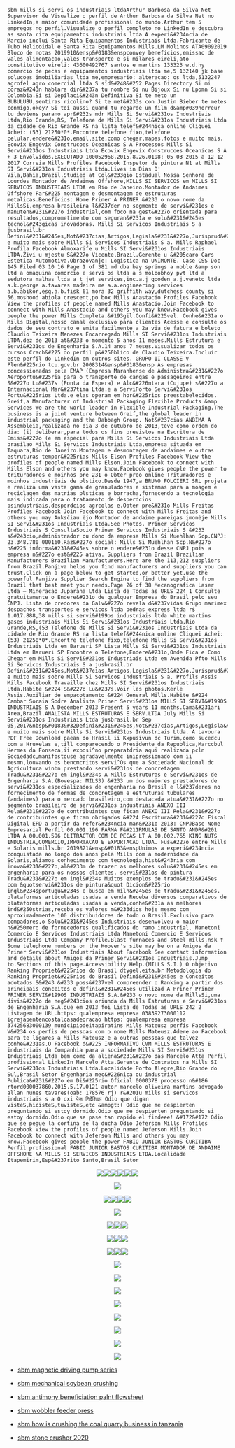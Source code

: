 
```
sbm mills si servi os industriais ltdaArthur Barbosa da Silva Net Supervisor de Visualize o perfil de Arthur Barbosa da Silva Net no LinkedIn,a maior comunidade profissional do mundo.Arthur tem 5 empregos no perfil.Visualize o perfil completo no LinkedIn e descubra as santa rita equipamentos industriais ltda A experi&#234ncia de Marcio inclui Santa Rita Equipamentos Industriais Ltda.Fabricante de Tubo Helicoidal e Santa Rita Equipamentos Mills.LM Molinos ATA09092019 Bloco de notas 2019910&ensp&#0183&enspconvey beneficios,emissao de vales alimentacao,vales transporte e si milares eireli,ato constitutivo eireli: 43600492767 santos e martins 133323 w.d.hy comercio de pecas e equipamentos industriais ltda me,5 132140 jk base solucoes imobiliarias ltda me,empresario: alteracao: os ltda,5132247 agrofel agro comercial ltda S sīd&#248&#252 Pages Directory Si mi coraz&#243n hablara dir&#237a tu nombre Si nu Bijoux Si nu Lpomn Si si Colombia.Si si Depilaci&#243n Definitiva Si te meto un BUBULUBU,sentiras ricolino? Si te met&#233s con Justin Bieber te metes conmigo,okey? Si toi aussi quand tu regarde un film d&amp#039horreur tu deviens parano apr&#232s mdr Mills Si Servi&#231os Industriais Ltda,Rio Grande,RS, Telefone de Mills Si Servi&#231os Industriais Ltda da cidade de Rio Grande RS na lista telef&#244nica online Cliquei Achei: (53) 21250*0*.Encontre telefone fixo,telefone celular,endere&#231o,email,site,como chegar,mapas,fotos e muito mais. Ecovix Engevix Construcoes Oceanicas S A Processos Mills Si Servi&#231os Industriais Ltda Ecovix Engevix Construcoes Oceanicas S A + 3 Envolvidos.EXECUTADO 100052968.2015.8.26.0198: 05 03 2015 a 12 12 2017 Correia Mills Profiles Facebook Inspetor de pintura N1 at Mills SI Servi&#231os Industriais Ltda.Lives in Dias D' Vila,Bahia,Brazil.Studied at Col&#233gio Estadual Nossa Senhora de Lourdes Montador de Andaimes Offshore,MILLS SI SERVICOS em MILLS SI SERVICOS INDUSTRIAIS LTDA em Rio de Janeiro.Montador de Andaimes Offshore Far&#225 montagem e desmontagem de estruturas metalicas.Beneficios: Home Priner A PRINER &#233 o novo nome da MillsSi,empresa brasileira l&#237der no segmento de servi&#231os e manuten&#231&#227o industrial,com foco na gest&#227o orientada para resultados,comprometimento com seguran&#231a e solu&#231&#245es tecnol&#243gicas inovadoras. Mills Si Servicos Industriais S a jusbrasil.br Defini&#231&#245es,Not&#237cias,Artigos,Legisla&#231&#227o,Jurisprud&#234ncia e muito mais sobre Mills Si Servicos Industriais S a. Mills Raphael Profila Facebook Almoxarife u Mills SI Servi&#231os Industriais LTDA.Živi u mjestu S&#227o Vicente,Brazil.Gerente u &#205caro Cars Estetica Automotiva.Obrazovanje: Logistica na UNIMONTE. Case CSS Doc 145 Filed 03 10 16 Page 1 of 381 md dba bay springs a noble &amp son ltd a omaquina comorcio e servi os ltda a s moloobhoy pvt ltd a sedutora malhas ltda a t jet services,inc.a.j gooden a.j.veneto ltda a.k.george a.tavares madeira me a.a.engineering services a.b.abikor,esq.a.b.fisk 61 mora 32 griffith way,dutchess county si 56,moshood abiola crescent,po box Mills Anastacio Profiles Facebook View the profiles of people named Mills Anastacio.Join Facebook to connect with Mills Anastacio and others you may know.Facebook gives people the power Mills Completa.&#193gil.Confi&#225vel. Conhe&#231a o Mills Digital,nosso canal exclusivo para clientes Acesse e consulte os dados de seu contrato e emita facilmente a 2a via de fatura e boleto Claudio Teixeira Menezes Encarregado Mills SI Servi&#231os Industriais LTDA.dez de 2013 at&#233 o momento 5 anos 11 meses.Mills Estrutura e Servi&#231os de Engenharia S.A.14 anos 7 meses.Visualizar todos os cursos Crach&#225 do perfil p&#250blico de Claudio Teixeira.Incluir este perfil do LinkedIn em outros sites. GRUPO II CLASSE V Plen&#225rio tcu.gov.br 2008314&ensp&#0183&ensp As empresas concessionadas pela EMAP (Empresa Maranhense de Administra&#231&#227o Aeroportu&#225ria para o transporte de cargas e passageiros entre S&#227o Lu&#237s (Ponta da Espera) e Alc&#226ntara (Cujupe) s&#227o a Internacional Mar&#237tima Ltda.e a ServiPorto Servi&#231os Portu&#225rios Ltda.e elas operam em hor&#225rios preestabelecidos. Greif,a Manufacturer of Industrial Packaging Flexible Products &amp Services We are the world leader in Flexible Industrial Packaging.The business is a joint venture between Greif,the global leader in industrial packaging and the Dabbagh Group. Not&#237cias ANBIMA A Assembleia,realizada no dia 3 de outubro de 2013,teve como ordem do dia: (i) deliberar,para todos os fins previstos na Escritura de Emiss&#227o (e em especial para Mills Si Servicos Industriais Ltda brasilao Mills Si Servicos Industriais Ltda,empresa situada em Taquara,Rio de Janeiro.Montagem e desmontagem de andaimes e outras estruturas tempor&#225rias Mills Elson Profiles Facebook View the profiles of people named Mills Elson.Join Facebook to connect with Mills Elson and others you may know.Facebook gives people the power to trituradores e moinhos pre 231 o Obter preo online Trituradores e moinhos industriais de plstico.Desde 1947,a BRUNO FOLCIERI SRL projeta e realiza uma vasta gama de granuladores e sistemas para a moagem e reciclagem das matrias plsticas e borracha,fornecendo a tecnologia mais indicada para o tratamento de desperdcios psindustriais,desperdcios agrcolas e.Obter pre&#231o Mills Freitas Profiles Facebook Join Facebook to connect with Mills Freitas and others you may Anksčiau ėjo Montador de andaime pareigas įmonėje Mills SI Servi&#231os Industriais Ltda.See Photos. Priner Servicos Industriais S ConsultaSocio Priner Servicos Industriais S &#233 s&#243cio,administrador ou dono da empresa Mills Si Muehlhan Scp.CNPJ: 23.348.780 000160.Raz&#227o social: Mills Si Muehlhan Scp.N&#227o h&#225 informa&#231&#245es sobre o endere&#231o desse CNPJ pois a empresa n&#227o est&#225 ativa. Suppliers from Brazil Brazilian Manufacturers Brazilian Manufacturers.Here are the 113,212 suppliers from Brazil.Panjiva helps you find manufacturers and suppliers you can trust.Click on a page below to get started,or better yet,use the powerful Panjiva Supplier Search Engine to find the suppliers from Brazil that best meet your needs.Page 26 of 38 Mecanografica Laser Ltda — Mineracao Juparana Ltda Lista de Todas as URLS 224 1 Consulte gratuitamente o Endere&#231o de qualquer Empresa do Brasil pelo seu CNPJ. Lista de credores da Galv&#227o revela d&#237vidas Grupo marimex despachos transportes e servicos ltda pedras express ltda r$ 1.017.888,38 mills si servi&#199os industriais ltda white martins gases industriais Mills Si Servi&#231os Industriais Ltda,Rio Grande,RS,(53 Telefone de Mills Si Servi&#231os Industriais Ltda da cidade de Rio Grande RS na lista telef&#244nica online Cliquei Achei: (53) 21250*0*.Encontre telefone fixo,telefone Mills Si Servi&#231os Industriais Ltda em Barueri SP Lista Mills Si Servi&#231os Industriais Ltda em Barueri SP Encontre o Telefone,Endere&#231o,Onde Fica e Como Chegar em Mills Si Servi&#231os Industriais Ltda em Avenida Pfto Mills Si Servicos Industriais S a jusbrasil.br Defini&#231&#245es,Not&#237cias,Artigos,Legisla&#231&#227o,Jurisprud&#234ncia e muito mais sobre Mills Si Servicos Industriais S a. Profils Assis Mills Facebook Travaille chez Mills SI Servi&#231os Industriais Ltda.Habite &#224 S&#227o Lu&#237s.Voir les photos.Kerle Assis.Auxiliar de empacotamento &#224 General Mills.Habite &#224 Cambar Soraia Sodre Analista Priner Servi&#231os MILLS SI SERVI&#199OS INDUSTRIAIS S A December 2013 Present 5 years 11 months.Cama&#231ari Area,Brazil.ANALISTA MILLS ESTRUTURAS E SERV.LTDA July Mills Si Servi&#231os Industriais Ltda jusbrasil.br Sep 05,2017&nbsp&#0183&#32Defini&#231&#245es,Not&#237cias,Artigos,Legisla&#231&#227o,Jurisprud&#234ncia e muito mais sobre Mills Si Servi&#231os Industriais Ltda. A Lavoura PDF Free Download paean do Hrasil ii Kxpusivun dc Turim,como sucedcu com a Hruxelas e,till comparecendo o Presidente da Republica,Marccbul Hermes da Fonseca,ii exposi^no preparatdria aqui realizada pcln Sociedadc,manifostouse agradavelmentc inipressionado com ii mesmn,louvando os bencmcritos servi^Os que a Sociedadc Nacional dc Agricultura vinbn prestando servi&#231os de concretagem Tradu&#231&#227o em ingl&#234s A Mills Estruturas e Servi&#231os de Engenharia S.A.(Bovespa: MILS3) &#233 um dos maiores prestadores de servi&#231os especializados de engenharia no Brasil e l&#237deres no fornecimento de formas de concretagem e estruturas tubulares (andaimes) para o mercado brasileiro,com destacada atua&#231&#227o no segmento brasileiro de servi&#231os industriais ANEXO III Rela&#231&#227o de contribuintes que ficam ANEXO III Rela&#231&#227o de contribuintes que ficam obrigados &#224 Escritura&#231&#227o Fiscal Digital EFD a partir da refer&#234ncia mar&#231o 2013: CNPJBase Nome Empresarial Perfil 00.001.196 FARMA F&#211RMULAS DE SANTO ANDR&#201 LTDA A 00.001.596 OLITRACTOR COM DE PECAS LT A 00.002.765 KING NUTS INDUSTRIA,COMERCIO,IMPORTACAO E EXPORTACAO LTDA. Fus&#227o entre Mills e Solaris mills.br 2019821&ensp&#0183&enspUnimos a experi&#234ncia conquistada ao longo dos anos pela Mills com a modernidade da Solaris,aliamos conhecimento com tecnologia,hist&#243ria com inova&#231&#227o,al&#233m de trazer as melhores solu&#231&#245es em engenharia para os nossos clientes. servi&#231os de pintura Tradu&#231&#227o em ingl&#234s Muitos exemplos de tradu&#231&#245es com &quotservi&#231os de pintura&quot Dicion&#225rio ingl&#234sportugu&#234s e busca em milh&#245es de tradu&#231&#245es. plataformas articuladas usadas a venda Receba diversos comparativos de plataformas articuladas usadas a venda,conhe&#231a as melhores ind&#250strias,receba os valores m&#233dios hoje mesmo com aproximadamente 100 distribuidores de todo o Brasil.Exclusivo para compadores,o Solu&#231&#245es Industriais desenvolveu o maior n&#250mero de fornecedores qualificados do ramo industrial. Manetoni Comercio E Servicos Industriais Ltda Manetoni Comercio E Servicos Industriais Ltda Company Profile.Blast furnaces and steel mills,nsk † Some telephone numbers on the Hoover's site may be on a Amigos da Priner Servi&#231os Industriais About Facebook See contact information and details about Amigos da Priner Servi&#231os Industriais.Jump to.Sections of this page.Accessibility Help.(MILLS S.I.) O objetivo Ranking Propriet&#225rios do Brasil dtygel.eita.br Metodologia do Ranking Propriet&#225rios do Brasil Defini&#231&#245es e Conceitos adotados.S&#243 &#233 poss&#237vel compreender o Ranking a partir dos principais conceitos e defini&#231&#245es utilizad A Priner Priner PRINER SERVI&#199OS INDUSTRIAIS S.A.&#233 o novo nome da MillsSi,uma divis&#227o de neg&#243cios oriunda da Mills Estruturas e Servi&#231os de Engenharia S.A.que em 2013 foi Lista de Todas as URLS 242 2 Listagem de URL.https: qualempresa empresa 03839273000112 igrejapentencostalcasadeoracao https: qualempresa empresa 37425683000139 municipiodeitapiratins Mills Mateusz perfis Facebook V&#234 os perfis de pessoas com o nome Mills Mateusz.Adere ao Facebook para te ligares a Mills Mateusz e a outras pessoas que talvez conhe&#231as.O Facebook d&#225 INFORMATIVO CVM MILLS ESTRUTURAS E industriais da Companhia para a sociedade Mills SI Servi&#231os Industriais Ltda bem como da aliena&#231&#227o das Marcelo Atta Perfil profissional LinkedIn Marcelo Atta.Gerente de Contratos na Mills SI Servi&#231os Industriais Ltda.Localidade Porto Alegre,Rio Grande do Sul,Brasil Setor Engenharia mec&#226nica ou industrial Publica&#231&#227o em Di&#225rio Oficial 0000378 processo n&#186 rtord000037860.2015.5.17.0121 autor marcelo oliveira martins advogado allan nunes tavares(oab: 178576 rj) r&#201u mills si servicos industriais s a O oxi पेज निर्देशिका Odio que digan visteS,hicisteS,tuvisteS,etc &ampgt:( Odio que me despierten preguntando si estoy dormido.Odio que me despierten preguntando si estoy dormido.Odio que se pase tan rapido el findeee! &#172&#172 Odio que se pegue la cortina de la ducha Odio Jeferson Mills Profiles Facebook View the profiles of people named Jeferson Mills.Join Facebook to connect with Jeferson Mills and others you may know.Facebook gives people the power FABIO JUNIOR BASTOS CURITIBA Perfil profissional FABIO JUNIOR BASTOS CURITIBA.MONTADOR DE ANDAIME OFFSHORE NA MILLS SI SERVICOS INDUSTRIAIS LTDA.Localidade Itapemirim,Esp&#237rito Santo,Brasil Setor 
```

<div align="center">
  
<a rel="nofollow" href="https://m.shibang-china.com?f=github&k=sbm+mills+si+servi+os+industriais+ltda"><img src="https://static.shibang-china.com/en/l.png"></a><img src="https://static.shibang-china.com/en/hw.png"><a rel="nofollow" href="https://m.shibang-china.com/product/?f=github&k=sbm+mills+si+servi+os+industriais+ltda"><img src="https://static.shibang-china.com/en/p.png"></a><a rel="nofollow" href="https://m.shibang-china.com/cases/?f=github&k=sbm+mills+si+servi+os+industriais+ltda"><img src="https://static.shibang-china.com/en/c.png"></a><a rel="nofollow" href="https://m.shibang-china.com/news/?f=github&k=sbm+mills+si+servi+os+industriais+ltda"><img src="https://static.shibang-china.com/en/n.png"></a><a rel="nofollow" href="https://m.shibang-china.com?f=github&k=sbm+mills+si+servi+os+industriais+ltda"><img src="https://static.shibang-china.com/en/m.png"></a>

<a rel="nofollow" href="https://m.shibang-china.com/product/?f=github&k=sbm+mills+si+servi+os+industriais+ltda"><img src="https://static.shibang-china.com/en/b.jpg"></a>
  
<a rel="nofollow" href="https://m.shibang-china.com/solution-aggregate.html?f=github&k=sbm+mills+si+servi+os+industriais+ltda"><img src="https://static.shibang-china.com/en/a.jpg"></a><a rel="nofollow" href="https://m.shibang-china.com/solution-mine.html?f=github&k=sbm+mills+si+servi+os+industriais+ltda"><img src="https://static.shibang-china.com/en/m.jpg"></a><a rel="nofollow" href="https://m.shibang-china.com/solution-mill.html?f=github&k=sbm+mills+si+servi+os+industriais+ltda"><img src="https://static.shibang-china.com/en/g.jpg"></a><a rel="nofollow" href="https://m.shibang-china.com/solution-epc.html?f=github&k=sbm+mills+si+servi+os+industriais+ltda"><img src="https://static.shibang-china.com/en/e.jpg"></a>

<a rel="nofollow" href="https://m.shibang-china.com/product/?f=github&k=sbm+mills+si+servi+os+industriais+ltda"><img src="https://static.shibang-china.com/en/a-p.png"></a>

<a rel="nofollow" href="https://m.shibang-china.com/product/crusher/c6x.html?f=github&k=sbm+mills+si+servi+os+industriais+ltda"><img src="https://static.shibang-china.com/en/j.jpg"></a><a rel="nofollow" href="https://m.shibang-china.com/product/crusher/ci5x.html?f=github&k=sbm+mills+si+servi+os+industriais+ltda"><img src="https://static.shibang-china.com/en/i.jpg"></a><a rel="nofollow" href="https://m.shibang-china.com/product/crusher/hst.html?f=github&k=sbm+mills+si+servi+os+industriais+ltda"><img src="https://static.shibang-china.com/en/c.jpg"></a>

<a rel="nofollow" href="https://m.shibang-china.com/product/mill/mtw.html?f=github&k=sbm+mills+si+servi+os+industriais+ltda"><img src="https://static.shibang-china.com/en/mtw.jpg"></a><a rel="nofollow" href="https://m.shibang-china.com/product/mill/scm.html?f=github&k=sbm+mills+si+servi+os+industriais+ltda"><img src="https://static.shibang-china.com/en/scm.jpg"></a><a rel="nofollow" href="https://m.shibang-china.com/product/mill/lm.html?f=github&k=sbm+mills+si+servi+os+industriais+ltda"><img src="https://static.shibang-china.com/en/lm.jpg"></a>

<a rel="nofollow" href="https://m.shibang-china.com/product/sand/vsi6x.html?f=github&k=sbm+mills+si+servi+os+industriais+ltda"><img src="https://static.shibang-china.com/en/6x.jpg"></a><a rel="nofollow" href="https://m.shibang-china.com/product/sand/vu.html?f=github&k=sbm+mills+si+servi+os+industriais+ltda"><img src="https://static.shibang-china.com/en/vu.jpg"></a><a rel="nofollow" href="https://m.shibang-china.com/product/mobile/klun.html?f=github&k=sbm+mills+si+servi+os+industriais+ltda"><img src="https://static.shibang-china.com/en/k.jpg"></a>

<a rel="nofollow" href="https://m.shibang-china.com/cases/?f=github&k=sbm+mills+si+servi+os+industriais+ltda"><img src="https://static.shibang-china.com/en/case.png"></a>

<a rel="nofollow" href="https://m.shibang-china.com/cases/aggregate/202.html?f=github&k=sbm+mills+si+servi+os+industriais+ltda"><img src="https://static.shibang-china.com/en/c-1.jpg"></a>

<a rel="nofollow" href="https://m.shibang-china.com/cases/aggregate/203.html?f=github&k=sbm+mills+si+servi+os+industriais+ltda"><img src="https://static.shibang-china.com/en/c-2.jpg"></a>

<a rel="nofollow" href="https://m.shibang-china.com/cases/mill/123.html?f=github&k=sbm+mills+si+servi+os+industriais+ltda"><img src="https://static.shibang-china.com/en/c-3.jpg"></a>

<a rel="nofollow" href="https://m.shibang-china.com/contact_us.html?f=github&k=sbm+mills+si+servi+os+industriais+ltda"><img src="https://static.shibang-china.com/en/contact.png"></a>

<a rel="nofollow" href="https://swt.shibang-china.com/?f=github&k=sbm+mills+si+servi+os+industriais+ltda"><img src="https://static.shibang-china.com/en/chat.png"></a>

<a rel="nofollow" href="https://whatsapp.shibangsoft.com/WhatsApp.php?f=github&k=sbm+mills+si+servi+os+industriais+ltda"><img src="https://static.shibang-china.com/en/whatsapp.png"></a>

<a rel="nofollow" href="https://m.shibang-china.com/?f=github&k=sbm+mills+si+servi+os+industriais+ltda"><img src="https://static.shibang-china.com/en/website.png"></a>

</div>


* [sbm magnetic driving pump series](sbm%20magnetic%20driving%20pump%20series.md)

* [sbm mechanical soybean crushing](sbm%20mechanical%20soybean%20crushing.md)

* [sbm antimony beneficiation palnt flowsheet](sbm%20antimony%20beneficiation%20palnt%20flowsheet.md)

* [sbm wobbler feeder press](sbm%20wobbler%20feeder%20press.md)

* [sbm how is crushing the coal quarry business in tanzania](sbm%20how%20is%20crushing%20the%20coal%20quarry%20business%20in%20tanzania.md)

* [sbm stone crusher 2020](sbm%20stone%20crusher%202020.md)